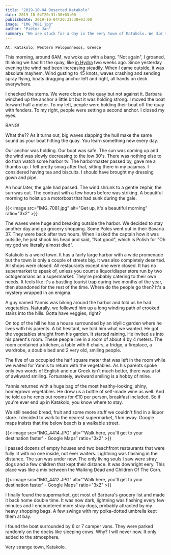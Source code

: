 ```yaml
---
title: "2019-10-04 Deserted Katakolo"
date: 2019-10-04T20:31:38+03:00
publishdate: 2019-10-04T20:31:38+03:00
image: "IMG_7081.jpg"
author: "Pieter Jan"
summary: "We are stuck for a day in the eery town of Katakolo. We did meet a nice local who sold us vegetables straight from his garden."
---
```


`At: Katakolo, Western Peloponnesos, Greece`

This morning, around 6AM, we woke up with a bang. "Not again", I groaned, thinking we had hit the quay, like [in Hydra](/captains-log/2019-09-21-hydra-kissed-the-quay) two weeks ago. Since yesterday evening the wind had been increasing steadily. When I came outside, it was absolute mayhem. Wind gusting to 45 knots, waves crashing and sending spray flying, boats dragging anchor left and right, all hands on deck everywhere.

I checked the sterns. We were close to the quay but not against it. Barbara winched up the anchor a little bit but it was holding strong. I moved the boat forward half a meter. To my left, people were holding their boat off the quay with fenders. To my right, people were setting a second anchor. I closed my eyes.

BANG!

What the?? As it turns out, big waves slapping the hull make the same sound as your boat hitting the quay. You learn something new every day.

Our anchor was holding. Our boat was safe. The sun was coming up and the wind was slowly decreasing to the low 30's. There was nothing else to do than watch some harbor tv. The harbormaster passed by, gave me a thumbs up. I felt pretty smug after that, sitting there in my pajamas. I considered having tea and biscuits. I should have brought my dressing gown and pipe.

An hour later, the gale had passed. The wind shrunk to a gentle zephir, the sun was out. The contrast with a few hours before was striking. A beautiful morning to hoist up a motorboat that had sunk during the gale.

{{< image src="IMG_7081.jpg" alt="Get up, it's a beautiful morning" ratio="3x2" >}}

The waves were huge and breaking outside the harbor. We decided to stay another day and go grocery shopping. Some Poles went out in their Bavaria 37. They were back after two hours. When I asked the captain how it was outside, he just shook his head and said, "Not good", which is Polish for "Oh my god we literally almost died".

Katakolo is a weird town. It has a fairly large harbor with a wide promenade but the town is only a couple of streets big. It was also completely deserted. All shops were closed. All restaurants except one were closed. It has no supermarket to speak of, unless you count a liquor/diaper store run by two octogenarians as a supermarket. They're probably catering to their own needs. It feels like it's a bustling tourist trap during two months of the year, then abandoned for the rest of the time. Where do the people go then? It's a mystery wrapped in an enigma.

A guy named Yannis was biking around the harbor and told us he had vegetables. Naturally, we followed him up a long winding path of crooked stairs into the hills. Gotta have veggies, right?

On top of the hill he has a house surrounded by an idyllic garden where he lives with his parents. A bit hesitant, we told him what we wanted. He got the vegetables straight from his garden. It started raining. He invited us into his parent's room. These people live in a room of about 4 by 4 meters. The room contained a kitchen, a table with 6 chairs, a fridge, a fireplace, a wardrobe, a double bed and 2 very old, smiling people.

The five of us occupied the half square meter that was left in the room while we waited for Yannis to return with the vegetables. As his parents spoke only two words of English and our Greek isn't much better, there was a lot of awkward smiling. Fortunately, awkward smiling is a hobby of mine.

Yannis returned with a huge bag of the most healthy-looking, shiny, homegrown vegetables. He drew us a bottle of self-made wine as well. And he told us he rents out rooms for €10 per person, breakfast included. So if you're ever end up in Katakolo, you know where to stay.

We still needed bread, fruit and some more stuff we couldn't find in a liquor store. I decided to walk to the nearest supermarket, 1 km away. Google maps insists that the below beach is a walkable street.

{{< image src="IMG_4414.JPG" alt="'Walk here, you'll get to your destination faster' - Google Maps" ratio="3x2" >}}

I passed dozens of empty houses and two beachfront restaurants that were fully lit with no one inside, not ever waiters. Lightning was flashing in the distance. The sun was under now. The only living souls I saw were stray dogs and a few children that kept their distance. It was downright eery. This place was like a mix between the Walking Dead and Children Of The Corn.

{{< image src="IMG_4412.JPG" alt="'Walk here, you'll get to your destination faster' - Google Maps" ratio="3x2" >}}

I finally found the supermarket, got most of Barbara's grocery list and made it back home double time. It was now dark, lightning was flashing every few minutes and I encountered more stray dogs, probably attracted by my heavy shopping bags. A few swings with my polka-dotted umbrella kept them at bay.

I found the boat surrounded by 6 or 7 camper vans. They were parked randomly on the docks like sleeping cows. Why? I will never now. It only added to the atmosphere.

Very strange town, Katakolo.
